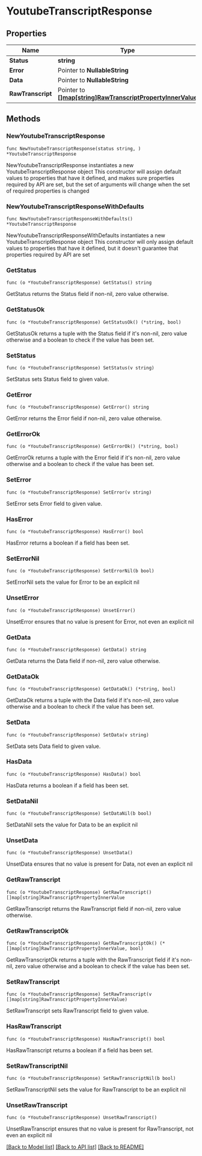 # YoutubeTranscriptResponse

## Properties

Name | Type | Description | Notes
------------ | ------------- | ------------- | -------------
**Status** | **string** |  | 
**Error** | Pointer to **NullableString** |  | [optional] 
**Data** | Pointer to **NullableString** |  | [optional] 
**RawTranscript** | Pointer to [**[]map[string]RawTranscriptPropertyInnerValue**](map[string]RawTranscriptPropertyInnerValue.md) |  | [optional] 

## Methods

### NewYoutubeTranscriptResponse

`func NewYoutubeTranscriptResponse(status string, ) *YoutubeTranscriptResponse`

NewYoutubeTranscriptResponse instantiates a new YoutubeTranscriptResponse object
This constructor will assign default values to properties that have it defined,
and makes sure properties required by API are set, but the set of arguments
will change when the set of required properties is changed

### NewYoutubeTranscriptResponseWithDefaults

`func NewYoutubeTranscriptResponseWithDefaults() *YoutubeTranscriptResponse`

NewYoutubeTranscriptResponseWithDefaults instantiates a new YoutubeTranscriptResponse object
This constructor will only assign default values to properties that have it defined,
but it doesn't guarantee that properties required by API are set

### GetStatus

`func (o *YoutubeTranscriptResponse) GetStatus() string`

GetStatus returns the Status field if non-nil, zero value otherwise.

### GetStatusOk

`func (o *YoutubeTranscriptResponse) GetStatusOk() (*string, bool)`

GetStatusOk returns a tuple with the Status field if it's non-nil, zero value otherwise
and a boolean to check if the value has been set.

### SetStatus

`func (o *YoutubeTranscriptResponse) SetStatus(v string)`

SetStatus sets Status field to given value.


### GetError

`func (o *YoutubeTranscriptResponse) GetError() string`

GetError returns the Error field if non-nil, zero value otherwise.

### GetErrorOk

`func (o *YoutubeTranscriptResponse) GetErrorOk() (*string, bool)`

GetErrorOk returns a tuple with the Error field if it's non-nil, zero value otherwise
and a boolean to check if the value has been set.

### SetError

`func (o *YoutubeTranscriptResponse) SetError(v string)`

SetError sets Error field to given value.

### HasError

`func (o *YoutubeTranscriptResponse) HasError() bool`

HasError returns a boolean if a field has been set.

### SetErrorNil

`func (o *YoutubeTranscriptResponse) SetErrorNil(b bool)`

 SetErrorNil sets the value for Error to be an explicit nil

### UnsetError
`func (o *YoutubeTranscriptResponse) UnsetError()`

UnsetError ensures that no value is present for Error, not even an explicit nil
### GetData

`func (o *YoutubeTranscriptResponse) GetData() string`

GetData returns the Data field if non-nil, zero value otherwise.

### GetDataOk

`func (o *YoutubeTranscriptResponse) GetDataOk() (*string, bool)`

GetDataOk returns a tuple with the Data field if it's non-nil, zero value otherwise
and a boolean to check if the value has been set.

### SetData

`func (o *YoutubeTranscriptResponse) SetData(v string)`

SetData sets Data field to given value.

### HasData

`func (o *YoutubeTranscriptResponse) HasData() bool`

HasData returns a boolean if a field has been set.

### SetDataNil

`func (o *YoutubeTranscriptResponse) SetDataNil(b bool)`

 SetDataNil sets the value for Data to be an explicit nil

### UnsetData
`func (o *YoutubeTranscriptResponse) UnsetData()`

UnsetData ensures that no value is present for Data, not even an explicit nil
### GetRawTranscript

`func (o *YoutubeTranscriptResponse) GetRawTranscript() []map[string]RawTranscriptPropertyInnerValue`

GetRawTranscript returns the RawTranscript field if non-nil, zero value otherwise.

### GetRawTranscriptOk

`func (o *YoutubeTranscriptResponse) GetRawTranscriptOk() (*[]map[string]RawTranscriptPropertyInnerValue, bool)`

GetRawTranscriptOk returns a tuple with the RawTranscript field if it's non-nil, zero value otherwise
and a boolean to check if the value has been set.

### SetRawTranscript

`func (o *YoutubeTranscriptResponse) SetRawTranscript(v []map[string]RawTranscriptPropertyInnerValue)`

SetRawTranscript sets RawTranscript field to given value.

### HasRawTranscript

`func (o *YoutubeTranscriptResponse) HasRawTranscript() bool`

HasRawTranscript returns a boolean if a field has been set.

### SetRawTranscriptNil

`func (o *YoutubeTranscriptResponse) SetRawTranscriptNil(b bool)`

 SetRawTranscriptNil sets the value for RawTranscript to be an explicit nil

### UnsetRawTranscript
`func (o *YoutubeTranscriptResponse) UnsetRawTranscript()`

UnsetRawTranscript ensures that no value is present for RawTranscript, not even an explicit nil

[[Back to Model list]](../README.md#documentation-for-models) [[Back to API list]](../README.md#documentation-for-api-endpoints) [[Back to README]](../README.md)


